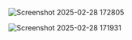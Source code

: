 ![Screenshot 2025-02-28 172805](https://github.com/user-attachments/assets/716166a5-bb02-4ae2-8b0c-ab9158160916)

![Screenshot 2025-02-28 171931](https://github.com/user-attachments/assets/a917c496-1887-4370-8220-514278719041)
